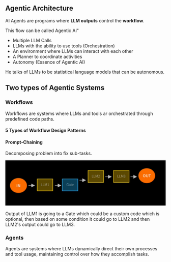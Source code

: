 ## Agentic Architecture

AI Agents are programs where **LLM outputs** control the **workflow**. 

This flow can be called Agentic AI"
- Multiple LLM Calls
- LLMs with the ability to use tools (Orchestration)
- An environment where LLMs can interact with each other
- A Planner to coordinate activities
- Autonomy (Essence of Agentic AI)

He talks of LLMs to be statistical language models that can be autonomous.

## Two types of Agentic Systems

### Workflows

Workflows are systems where LLMs and tools ar orchestrated through predefined code paths.

#### 5 Types of Workflow Design Patterns

#### Prompt-Chaining

Decomposing problem into fix sub-tasks.


![Prompt Chaining Diagram](Agents%20and%20Workflows/Prompt%20Chaining%20Diagram.png)


Output of LLM1 is going to a Gate which could be a custom code which is optional, then based on some condition it could 
go to LLM2 and then LLM2's output could go to LLM3.

### Agents

Agents are systems where LLMs dynamically direct their own processes and tool usage, maintaining control over how they accomplish tasks. 
